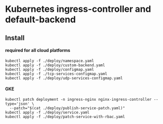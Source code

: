 # Kubernetes ingress-controller and default-backend

## Install

#### required for all cloud platforms

```
kubectl apply -f ./deploy/namespace.yaml
kubectl apply -f ./deploy/custom-backend.yaml
kubectl apply -f ./deploy/configmap.yaml
kubectl apply -f ./tcp-services-configmap.yaml
kubectl apply -f ./deploy/udp-services-configmap.yaml
```

#### GKE
```
kubectl patch deployment -n ingress-nginx nginx-ingress-controller --type='json' \
  --patch="$(cat ./deploy/publish-service-patch.yaml)"
kubectl apply -f ./deploy/service.yaml  
kubectl apply -f ./deploy/patch-service-with-rbac.yaml
```
